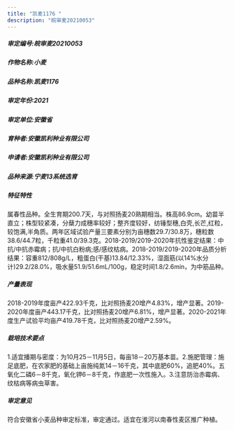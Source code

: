 ```yaml
---
title: "凯麦1176 "
description: "皖审麦20210053"
---
```

##### 审定编号:皖审麦20210053

##### 作物名称:小麦

##### 品种名称:凯麦1176 

##### 审定年份:2021

##### 审定单位:安徽省

##### 育种者:安徽凯利种业有限公司

##### 申请者:安徽凯利种业有限公司

##### 品种来源:宁麦13系统选育

##### 特征特性
属春性品种。全生育期200.7天，与对照扬麦20熟期相当。株高86.9cm。幼苗半直立；株型较紧凑，分蘖力成穗率较好；整齐度较好，纺锤型穗,白壳,长芒,红粒，较饱满,半角质。两年区域试验产量三要素分别为亩穗数29.7/30.8万，穗粒数38.6/44.7粒，千粒重41.0/39.3克。2018-2019/2019-2020年抗性鉴定结果：中抗/中抗赤霉病；抗/中抗白粉病;感/感纹枯病。2018-2019/2019-2020年品质分析结果：容重812/808g/L，粗蛋白(干基)13.84/12.33%，湿面筋(以14%水分计)29.2/28.0%，吸水量51.9/51.6mL/100g，稳定时间1.8/2.6min，为中筋品种。

##### 产量表现
2018-2019年度亩产422.93千克，比对照扬麦20增产4.83%，增产显著。2019-2020年度亩产443.17千克，比对照扬麦20增产6.81%，增产显著。2020-2021年度生产试验平均亩产419.78千克，比对照扬麦20增产2.59%。

##### 栽培技术要点
1.适宜播期与密度：为10月25－11月5日，每亩18－20万基本苗。2.施肥管理：施足底肥，在农家肥的基础上亩施纯氮14－16千克，其中底肥60%，追肥40%。五氧化二磷6－8千克，氧化钾6－8千克，作底肥一次性施入。3.注意防治赤霉病、纹枯病等病虫草害。

##### 审定意见
符合安徽省小麦品种审定标准，审定通过。适宜在淮河以南春性麦区推广种植。
